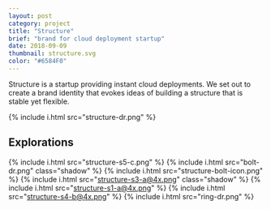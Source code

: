 ```yaml
---
layout: post
category: project
title: "Structure"
brief: "brand for cloud deployment startup"
date: 2018-09-09
thumbnail: structure.svg
color: "#6584F0"
---
```


Structure is a startup providing instant cloud deployments. We set out to create a brand identity that evokes ideas of building a structure that is stable yet flexible.

{% include i.html src="structure-dr.png" %}

## Explorations

{% include i.html src="structure-s5-c.png" %}
{% include i.html src="bolt-dr.png" class="shadow" %}
{% include i.html src="structure-bolt-icon.png" %}
{% include i.html src="structure-s3-a@4x.png" class="shadow" %}
{% include i.html src="structure-s1-a@4x.png" %}
{% include i.html src="structure-s4-b@4x.png" %}
{% include i.html src="ring-dr.png" %}
